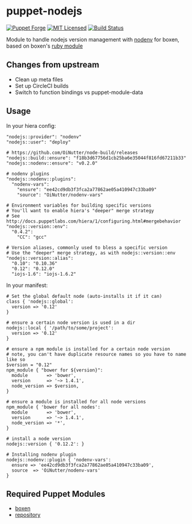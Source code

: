 puppet-nodejs
===========

[![Puppet Forge](https://img.shields.io/puppetforge/v/halyard/nodejs.svg)](https://forge.puppetlabs.com/halyard/nodejs)
[![MIT Licensed](http://img.shields.io/badge/license-MIT-green.svg?style=flat)](https://tldrlegal.com/license/mit-license)
[![Build Status](https://img.shields.io/circleci/project/halyard/puppet-nodejs.svg)](https://circleci.com/gh/halyard/puppet-nodejs)

Module to handle nodejs version management with [nodenv](http://github.com/OiNutter/nodenv) for boxen, based on boxen's [ruby module](http://github.com/boxen/puppet-ruby)

## Changes from upstream

* Clean up meta files
* Set up CircleCI builds
* Switch to function bindings vs puppet-module-data

## Usage

In your hiera config:

```
"nodejs::provider": "nodenv"
"nodejs::user": "deploy"

# https://github.com/OiNutter/node-build/releases
"nodejs::build::ensure": "f18b3d67756d1cb25ba6e35044f816fd67211b33"
"nodejs::nodenv::ensure": "v0.2.0"

# nodenv plugins
"nodejs::nodenv::plugins":
  "nodenv-vars":
    "ensure": "ee42cd9db3f3fca2a77862ae05a410947c33ba09"
    "source": "OiNutter/nodenv-vars"

# Environment variables for building specific versions
# You'll want to enable hiera's "deeper" merge strategy
# See http://docs.puppetlabs.com/hiera/1/configuring.html#mergebehavior
"nodejs::version::env":
  "0.4.2":
    "CC": "gcc"

# Version aliases, commonly used to bless a specific version
# Use the "deeper" merge strategy, as with nodejs::version::env
"nodejs::version::alias":
  "0.10": "0.10.36"
  "0.12": "0.12.0"
  "iojs-1.6": "iojs-1.6.2"
```

In your manifest:

```puppet
# Set the global default node (auto-installs it if it can)
class { 'nodejs::global':
  version => '0.12'
}

# ensure a certain node version is used in a dir
nodejs::local { '/path/to/some/project':
  version => '0.12'
}

# ensure a npm module is installed for a certain node version
# note, you can't have duplicate resource names so you have to name like so
$version = "0.12"
npm_module { "bower for ${version}":
  module       => 'bower',
  version      => '~> 1.4.1',
  node_version => $version,
}

# ensure a module is installed for all node versions
npm_module { 'bower for all nodes':
  module       => 'bower',
  version      => '~> 1.4.1',
  node_version => '*',
}

# install a node version
nodejs::version { '0.12.2': }

# Installing nodenv plugin
nodejs::nodenv::plugin { 'nodenv-vars':
  ensure => 'ee42cd9db3f3fca2a77862ae05a410947c33ba09',
  source  => 'OiNutter/nodenv-vars'
}
```

## Required Puppet Modules

* [boxen](https://github.com/halyard/puppet-boxen)
* [repository](https://github.com/halyard/puppet-repository)

